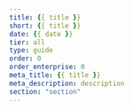 ```yaml
---
title: {{ title }}
short: {{ title }}
date: {{ date }}
tier: all
type: guide
order: 0
order_enterprise: 0
meta_title: {{ title }}
meta_description: description
section: "section"
---
```

